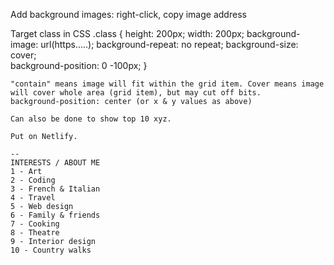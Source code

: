 Add background images:
    right-click, copy image address

Target class in CSS
    .class {
        height: 200px;
        width: 200px;
        background-image: url(https.....);
        background-repeat: no repeat;
        background-size: cover;  
        background-position: 0 -100px; 
    }

    "contain" means image will fit within the grid item. Cover means image will cover whole area (grid item), but may cut off bits. 
    background-position: center (or x & y values as above)

    Can also be done to show top 10 xyz.

    Put on Netlify.

    --
    INTERESTS / ABOUT ME
    1 - Art
    2 - Coding      
    3 - French & Italian
    4 - Travel
    5 - Web design      
    6 - Family & friends
    7 - Cooking
    8 - Theatre
    9 - Interior design
    10 - Country walks